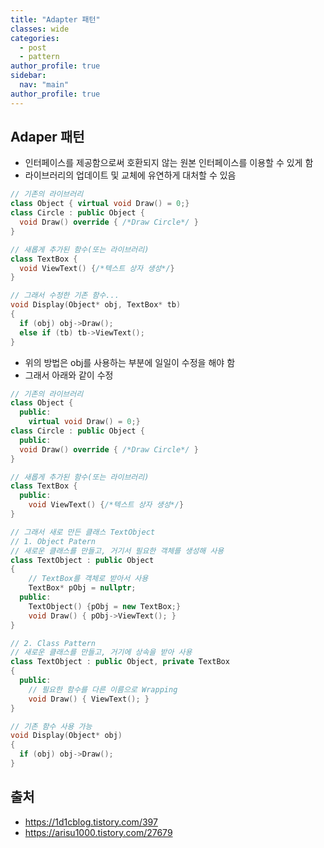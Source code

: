 ```yaml
---
title: "Adapter 패턴"
classes: wide
categories: 
  - post
  - pattern
author_profile: true
sidebar:
  nav: "main"
author_profile: true
---
```


## Adaper 패턴
* 인터페이스를 제공함으로써 호환되지 않는 원본 인터페이스를 이용할 수 있게 함
* 라이브러리의 업데이트 및 교체에 유연하게 대처할 수 있음

```c++
// 기존의 라이브러리
class Object { virtual void Draw() = 0;}
class Circle : public Object {
  void Draw() override { /*Draw Circle*/ }
}

// 새롭게 추가된 함수(또는 라이브러리)
class TextBox {
  void ViewText() {/*텍스트 상자 생성*/}
}

// 그래서 수정한 기존 함수...
void Display(Object* obj, TextBox* tb)
{
  if (obj) obj->Draw();
  else if (tb) tb->ViewText();
}
```
* 위의 방법은 obj를 사용하는 부분에 일일이 수정을 해야 함
* 그래서 아래와 같이 수정

```c++
// 기존의 라이브러리
class Object { 
  public:
    virtual void Draw() = 0;}
class Circle : public Object {
  public:
  void Draw() override { /*Draw Circle*/ }
}

// 새롭게 추가된 함수(또는 라이브러리)
class TextBox {
  public:
    void ViewText() {/*텍스트 상자 생성*/}
}

// 그래서 새로 만든 클래스 TextObject
// 1. Object Patern
// 새로운 클래스를 만들고, 거기서 필요한 객체를 생성해 사용
class TextObject : public Object
{
    // TextBox를 객체로 받아서 사용
    TextBox* pObj = nullptr;
  public:
    TextObject() {pObj = new TextBox;}
    void Draw() { pObj->ViewText(); }
}

// 2. Class Pattern
// 새로운 클래스를 만들고, 거기에 상속을 받아 사용
class TextObject : public Object, private TextBox
{
  public:
    // 필요한 함수를 다른 이름으로 Wrapping
    void Draw() { ViewText(); }
}

// 기존 함수 사용 가능
void Display(Object* obj)
{
  if (obj) obj->Draw();
}
```

## 출처
* <https://1d1cblog.tistory.com/397>
* <https://arisu1000.tistory.com/27679>